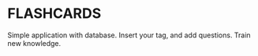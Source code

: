 # FLASHCARDS

Simple application with database. Insert your tag, and add questions. Train new knowledge.
